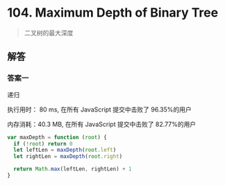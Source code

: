 # 104. Maximum Depth of Binary Tree

> 二叉树的最大深度

## 解答

### 答案一

递归

执行用时：
80 ms, 在所有 JavaScript 提交中击败了 96.35%的用户

内存消耗：40.3 MB, 在所有 JavaScript 提交中击败了 82.77%的用户

```js
var maxDepth = function (root) {
  if (!root) return 0
  let leftLen = maxDepth(root.left)
  let rightLen = maxDepth(root.right)

  return Math.max(leftLen, rightLen) + 1
}
```
